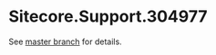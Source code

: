 # Sitecore.Support.304977

See [master branch](https://github.com/sitecoresupport/Sitecore.Support.304977) for details.